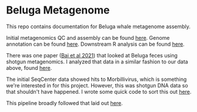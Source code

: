 # Beluga Metagenome
This repo contains documentation for Beluga whale metagenome assembly. 

Initial metagenomics QC and assembly can be found [here](https://github.com/fgonzalez3/beluga_metagenome/blob/main/workflow.md). Genome annotation can be found [here](https://github.com/fgonzalez3/beluga_metagenome/blob/main/Genome_annotation.md). Downstream R analysis can be found [here](https://github.com/fgonzalez3/beluga_metagenome/blob/main/abundance.md). 

There was one paper ([Bai et al 2021](https://www.frontiersin.org/articles/10.3389/fmicb.2021.769012/full)) that looked at Beluga feces using shotgun metagenomics. I analyzed that data in a similar fashion to our data above, found [here](). 

The initial SeqCenter data showed hits to Morbillivirus, which is something we're interested in for this project. However, this was shotgun DNA data so that shouldn't have happened. I wrote some quick code to sort this out [here](https://github.com/fgonzalez3/beluga_metagenome/blob/main/Morbillivirus.md). 

This pipeline broadly followed that laid out [here](https://carpentries-lab.github.io/metagenomics-analysis/). 
